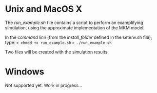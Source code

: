 Unix and MacOS X
=================

The *run_example.sh* file contains a script to perform an examplifying simulation, using the approximate implementation of the MKM model.

In the *command line* (from the *install_folder* defined in the setenv.sh file), type:
  `> chmod +x run_example.sh`
  `> ./run_example.sh`

Two files will be created with the simulation results.


Windows
=================

Not supported yet. Work in progress...

